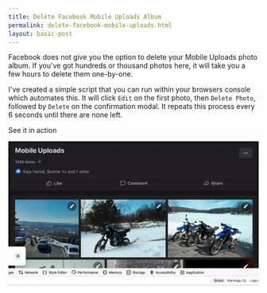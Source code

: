 ```yaml
---
title: Delete Facebook Mobile Uploads Album
permalink: delete-facebook-mobile-uploads.html
layout: basic-post
---
```


Facebook does not give you the option to delete your Mobile Uploads photo album. If you've got hundreds or thousand photos here, it will take you a few hours to delete them one-by-one.

I've created a simple script that you can run within your browsers console which automates this. It will click `Edit` on the first photo, then `Delete Photo`, followed by `Delete` on the confirmation modal. It repeats this process every 6 seconds until there are none left.

<script src="https://gist.github.com/reustle/71882f572be3246a24fd312a9894ff3b.js"></script>
 
See it in action

<img src="static/resources/delete-facebook-mobile-uploads.gif" alt="Delete Facebook Mobile Uploads Album"/>
